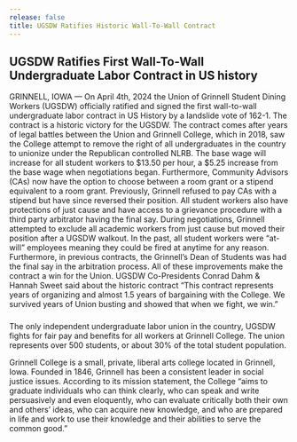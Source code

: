```yaml
---
release: false
title: UGSDW Ratifies Historic Wall-To-Wall Contract
---
```

## UGSDW Ratifies First Wall-To-Wall Undergraduate Labor Contract in US history

GRINNELL, IOWA — On April 4th, 2024 the Union of Grinnell Student Dining Workers (UGSDW) officially ratified and signed the first wall-to-wall undergraduate labor contract in US History by a landslide vote of 162-1. The contract is a historic victory for the UGSDW. The contract comes after years of legal battles between the Union and Grinnell College, which in 2018, saw the College attempt to remove the right of all undergraduates in the country to unionize under the Republican controlled NLRB. 
The base wage will increase for all student workers to $13.50 per hour, a $5.25 increase from the base wage when negotiations began. Furthermore, Community Advisors (CAs) now have the option to choose between a room grant or a stipend equivalent to a room grant. Previously, Grinnell refused to pay CAs with a stipend but have since reversed their position. All student workers also have protections of just cause and have access to a grievance procedure with a third party arbitrator having the final say. During negotiations, Grinnell attempted to exclude all academic workers from just cause but moved their position after a UGSDW walkout. In the past, all student workers were “at-will” employees meaning they could be fired at anytime for any reason. Furthermore, in previous contracts, the Grinnell’s Dean of Students was had the final say in the arbitration process. All of these improvements make the contract a win for the Union.  UGSDW Co-Presidents Conrad Dahm & Hannah Sweet said about the historic contract “This contract represents years of organizing and almost 1.5 years of bargaining with the College. We survived years of Union busting and showed that when we fight, we win.” 

###

The only independent undergraduate labor union in the country, UGSDW fights for fair pay and benefits for all workers at Grinnell College. The union represents over 500 students, or about 30% of the total student population.

Grinnell College is a small, private, liberal arts college located in Grinnell, Iowa.  Founded in 1846, Grinnell has been a consistent leader in social justice issues.  According to its mission statement, the College “aims to graduate individuals who can think clearly, who can speak and write persuasively and even eloquently, who can evaluate critically both their own and others’ ideas, who can acquire new knowledge, and who are prepared in life and work to use their knowledge and their abilities to serve the common good.”
